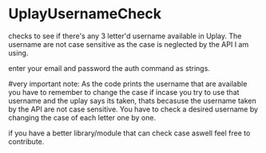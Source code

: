 # UplayUsernameCheck
checks to see if there's any 3 letter'd username available in Uplay. The username are not case sensitive as the case is neglected by the API I am using.


enter your email and password the auth command as strings.


#very important note:
As the code prints the username that are available you have to remember to change the case if incase you try to use that username and the uplay says its taken, thats becasuse the username taken by the API are not case sensitive. You have to check a desired username by changing the case of each letter one by one.


if you have a better library/module that can check case aswell feel free to contribute.
